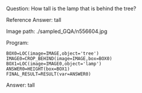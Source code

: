 Question: How tall is the lamp that is behind the tree?

Reference Answer: tall

Image path: ./sampled_GQA/n556604.jpg

Program:

```
BOX0=LOC(image=IMAGE,object='tree')
IMAGE0=CROP_BEHIND(image=IMAGE,box=BOX0)
BOX1=LOC(image=IMAGE0,object='lamp')
ANSWER0=HEIGHT(box=BOX1)
FINAL_RESULT=RESULT(var=ANSWER0)
```
Answer: tall

